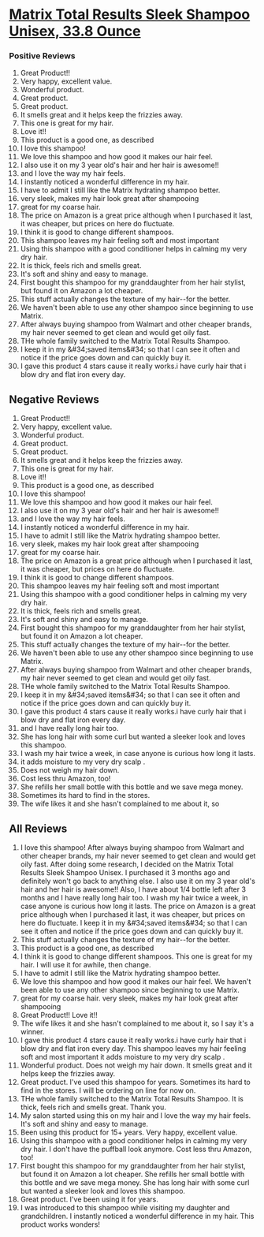# [Matrix Total Results Sleek Shampoo Unisex, 33.8 Ounce](https://products.checkmycream.com/products/Matrix-Total-Results-Sleek-Shampoo-Unisex-33.8-Ounce.html)

### Positive Reviews

<ol>
      <li>Great Product!!</li>
      <li>Very happy, excellent value.</li>
      <li>Wonderful product.  </li>
      <li>Great product.  </li>
      <li>Great product.</li>
      <li>It smells great and it helps keep the frizzies away.</li>
      <li>This one is great for my hair.  </li>
      <li>Love it!!</li>
      <li>This product is a good one, as described</li>
      <li>I love this shampoo!</li>
      <li>We love this shampoo and how good it makes our hair feel.  </li>
      <li>I also use it on my 3 year old&#x27;s hair and her hair is awesome!!</li>
      <li>and I love the way my hair feels.</li>
      <li>I instantly noticed a wonderful difference in my hair.  </li>
      <li>I have to admit I still like the Matrix hydrating shampoo better.</li>
      <li>very sleek, makes my hair look great after shampooing</li>
      <li>great for my coarse hair.  </li>
      <li>The price on Amazon is a great price although when I purchased it last, it was cheaper, but prices on here do fluctuate.</li>
      <li>I think it is good to change different shampoos.  </li>
      <li>This shampoo leaves my hair feeling soft and most important</li>
      <li>Using this shampoo with a good conditioner helps in calming my very dry hair.  </li>
      <li>It is thick, feels rich and smells great.  </li>
      <li>It&#x27;s soft and shiny and easy to manage.</li>
      <li>First bought this shampoo for my granddaughter from her hair stylist, but found it on Amazon a lot cheaper.  </li>
      <li>This stuff actually changes the texture of my hair--for the better.</li>
      <li>We haven&#x27;t been able to use any other shampoo since beginning to use Matrix.</li>
      <li>After always buying shampoo from Walmart and other cheaper brands, my hair never seemed to get clean and would get oily fast.</li>
      <li>THe whole family switched to the Matrix Total Results Shampoo.  </li>
      <li>I keep it in my &amp;#34;saved items&amp;#34; so that I can see it often and notice if the price goes down and can quickly buy it.</li>
      <li>I gave this product 4 stars cause it really works.i have curly hair that i blow dry and flat iron every day.</li>
</ol>


<h2>Negative Reviews</h2>
<ol>
<li> Great Product!!</li>
<li> Very happy, excellent value.</li>
<li> Wonderful product.  </li>
<li> Great product.  </li>
<li> Great product.</li>
<li> It smells great and it helps keep the frizzies away.</li>
<li> This one is great for my hair.  </li>
<li> Love it!!</li>
<li> This product is a good one, as described</li>
<li> I love this shampoo!</li>
<li> We love this shampoo and how good it makes our hair feel.  </li>
<li> I also use it on my 3 year old&#x27;s hair and her hair is awesome!!</li>
<li> and I love the way my hair feels.</li>
<li> I instantly noticed a wonderful difference in my hair.  </li>
<li> I have to admit I still like the Matrix hydrating shampoo better.</li>
<li> very sleek, makes my hair look great after shampooing</li>
<li> great for my coarse hair.  </li>
<li> The price on Amazon is a great price although when I purchased it last, it was cheaper, but prices on here do fluctuate.</li>
<li> I think it is good to change different shampoos.  </li>
<li> This shampoo leaves my hair feeling soft and most important</li>
<li> Using this shampoo with a good conditioner helps in calming my very dry hair.  </li>
<li> It is thick, feels rich and smells great.  </li>
<li> It&#x27;s soft and shiny and easy to manage.</li>
<li> First bought this shampoo for my granddaughter from her hair stylist, but found it on Amazon a lot cheaper.  </li>
<li> This stuff actually changes the texture of my hair--for the better.</li>
<li> We haven&#x27;t been able to use any other shampoo since beginning to use Matrix.</li>
<li> After always buying shampoo from Walmart and other cheaper brands, my hair never seemed to get clean and would get oily fast.</li>
<li> THe whole family switched to the Matrix Total Results Shampoo.  </li>
<li> I keep it in my &amp;#34;saved items&amp;#34; so that I can see it often and notice if the price goes down and can quickly buy it.</li>
<li> I gave this product 4 stars cause it really works.i have curly hair that i blow dry and flat iron every day.</li>
<li> and I have really long hair too.</li>
<li> She has long hair with some curl but wanted a sleeker look and loves this shampoo.</li>
<li> I wash my hair twice a week, in case anyone is curious how long it lasts.</li>
<li> it adds moisture to my very dry scalp .</li>
<li> Does not weigh my hair down.  </li>
<li> Cost less thru Amazon, too!</li>
<li> She refills her small bottle with this bottle and we save mega money.  </li>
<li> Sometimes its hard to find in the stores.</li>
<li> The wife likes it and she hasn&#x27;t complained to me about it, so</li>
</ol>

<h2>All Reviews</h2>

<ol>
    <li> I love this shampoo! After always buying shampoo from Walmart and other cheaper brands, my hair never seemed to get clean and would get oily fast. After doing some research, I decided on the Matrix Total Results Sleek Shampoo Unisex. I purchased it 3 months ago and definitely won&#x27;t go back to anything else. I also use it on my 3 year old&#x27;s hair and her hair is awesome!! Also, I have about 1/4 bottle left after 3 months and I have really long hair too. I wash my hair twice a week, in case anyone is curious how long it lasts. The price on Amazon is a great price although when I purchased it last, it was cheaper, but prices on here do fluctuate. I keep it in my &amp;#34;saved items&amp;#34; so that I can see it often and notice if the price goes down and can quickly buy it.</li>
    <li> This stuff actually changes the texture of my hair--for the better.</li>
    <li> This product is a good one, as described</li>
    <li> I think it is good to change different shampoos.  This one is great for my hair.  I will use it for awhile, then change.</li>
    <li> I have to admit I still like the Matrix hydrating shampoo better.</li>
    <li> We love this shampoo and how good it makes our hair feel.  We haven&#x27;t been able to use any other shampoo since beginning to use Matrix.</li>
    <li> great for my coarse hair.  very sleek, makes my hair look great after shampooing</li>
    <li> Great Product!! Love it!!</li>
    <li> The wife likes it and she hasn&#x27;t complained to me about it, so I say it&#x27;s a winner.</li>
    <li> I gave this product 4 stars cause it really works.i have curly hair that i blow dry and flat iron every day. This shampoo leaves my hair feeling soft and most important it adds moisture to my very dry scalp .</li>
    <li> Wonderful product.  Does not weigh my hair down.  It smells great and it helps keep the frizzies away.</li>
    <li> Great product. I&#x27;ve used this shampoo for years. Sometimes its hard to find in the stores. I will be ordering on line for now on.</li>
    <li> THe whole family switched to the Matrix Total Results Shampoo.  It is thick, feels rich and smells great.  Thank you.</li>
    <li> My salon started using this on my hair and I love the way my hair feels. It&#x27;s soft and shiny and easy to manage.</li>
    <li> Been using this product for 15+ years. Very happy, excellent value.</li>
    <li> Using this shampoo with a good conditioner helps in calming my very dry hair.  I don&#x27;t have the puffball look anymore.  Cost less thru Amazon, too!</li>
    <li> First bought this shampoo for my granddaughter from her hair stylist, but found it on Amazon a lot cheaper.  She refills her small bottle with this bottle and we save mega money.  She has long hair with some curl but wanted a sleeker look and loves this shampoo.</li>
    <li> Great product.  I&#x27;ve been using it for years.</li>
    <li> I was introduced to this shampoo while visiting my daughter and grandchildren.  I instantly noticed a wonderful difference in my hair.  This product works wonders!</li>
</ol>




